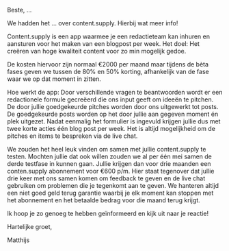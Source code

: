 Beste, ...

We hadden het ... over content.supply.
Hierbij wat meer info!

Content.supply is een app waarmee je een redactieteam kan inhuren en aansturen voor het maken van een blogpost per week. Het doel: Het creëren van hoge kwaliteit content voor zo min mogelijk gedoe.

De kosten hiervoor zijn normaal €2000 per maand maar tijdens de bèta fases geven we tussen de 80% en 50% korting, afhankelijk van de fase waar we op dat moment in zitten.


Hoe werkt de app: Door verschillende vragen te beantwoorden wordt er een redactionele formule gecreëerd die ons input geeft om ideeën te pitchen. De door jullie goedgekeurde pitches worden door ons uitgewerkt tot posts. De goedgekeurde posts worden op het door jullie aan gegeven moment én plek uitgezet. Nadat eenmalig het formulier is ingevuld krijgen jullie dus met twee korte acties één blog post per week. Het is altijd mogelijkheid om de pitches en items te bespreken via de live chat.

We zouden het heel leuk vinden om samen met jullie content.supply te testen.
Mochten jullie dat ook willen zouden we al per één mei samen de derde testfase in kunnen gaan. Jullie krijgen dan voor drie maanden een conten.supply abonnement voor €600 p/m. Hier staat tegenover dat jullie drie keer met ons samen komen om feedback te geven en de live chat gebruiken om problemen die je tegenkomt aan te geven.
We hanteren altijd een niet goed geld terug garantie waarbij je elk moment kan stoppen met het abonnement en het betaalde bedrag voor die maand terug krijgt.

Ik hoop je zo genoeg te hebben geïnformeerd en kijk uit naar je reactie!

Hartelijke groet,

Matthijs
